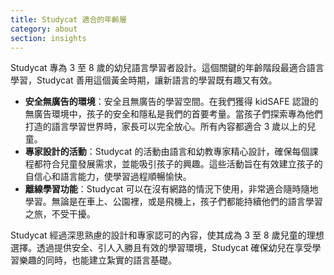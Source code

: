 ```yaml
---
title: Studycat 適合的年齡層
category: about
section: insights
---
```

Studycat 專為 3 至 8 歲的幼兒語言學習者設計。這個關鍵的年齡階段最適合語言學習，Studycat 善用這個黃金時期，讓新語言的學習既有趣又有效。


* **安全無廣告的環境**：安全且無廣告的學習空間。在我們獲得 kidSAFE 認證的無廣告環境中，孩子的安全和隱私是我們的首要考量。當孩子們探索專為他們打造的語言學習世界時，家長可以完全放心。所有內容都適合 3 歲以上的兒童。
* **專家設計的活動**：Studycat 的活動由語言和幼教專家精心設計，確保每個課程都符合兒童發展需求，並能吸引孩子的興趣。這些活動旨在有效建立孩子的自信心和語言能力，使學習過程順暢愉快。
* **離線學習功能**：Studycat 可以在沒有網路的情況下使用，非常適合隨時隨地學習。無論是在車上、公園裡，或是飛機上，孩子們都能持續他們的語言學習之旅，不受干擾。


Studycat 經過深思熟慮的設計和專家認可的內容，使其成為 3 至 8 歲兒童的理想選擇。透過提供安全、引人入勝且有效的學習環境，Studycat 確保幼兒在享受學習樂趣的同時，也能建立紮實的語言基礎。